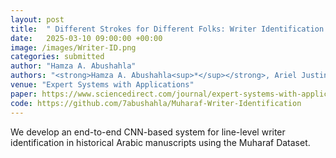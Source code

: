 ```yaml
---
layout: post
title:  " Different Strokes for Different Folks: Writer Identification for Historical Arabic Manuscripts"
date:   2025-03-10 09:00:00 +00:00
image: /images/Writer-ID.png
categories: submitted
author: "Hamza A. Abushahla"
authors: "<strong>Hamza A. Abushahla<sup>*</sup></strong>, Ariel Justine Navarro Panopio<sup>*</sup></strong>, Layth Al-Khairulla<sup>*</sup></strong>, Mohamed I. AlHajri"
venue: "Expert Systems with Applications"
paper: https://www.sciencedirect.com/journal/expert-systems-with-applications
code: https://github.com/7abushahla/Muharaf-Writer-Identification
---
```


We develop an end-to-end CNN-based system for line-level writer identification in historical Arabic manuscripts using the Muharaf Dataset.